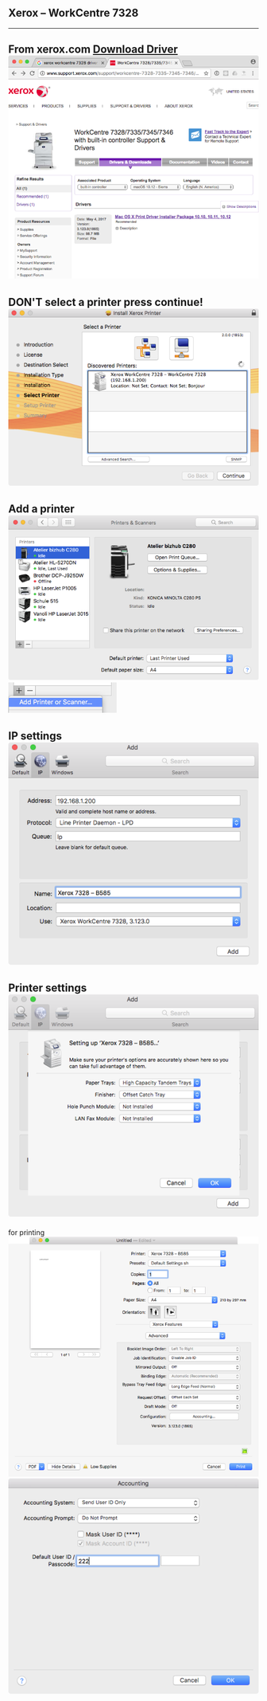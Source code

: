 ## Xerox – WorkCentre 7328

---
From xerox.com [Download Driver](http://www.support.xerox.com/support/workcentre-7328-7335-7345-7346/downloads/enus.html?operatingSystem=macos1012&associatedProduct=workcentre-7328-35-45-46-built-in-controller)
![driver Download](./img/driver.png)
---
**DON'T** select a printer press continue!
![Inatallation](./img/installationprogress.png) 
---
Add a printer
![add Printer](./img/addprinter01.png)
![add Printer](./img/addprinter02.png)
---
IP settings
![ip settings](./img/ipsettings.png)
---
Printer settings
![printer settings](./img/printersettings.png)
---
for printing
![print settings](./img/printsettings01.png)
![print settings](./img/printsettings02.png)